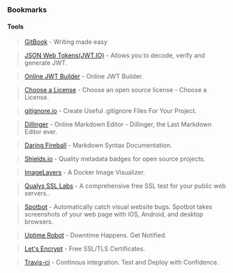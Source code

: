 ### Bookmarks

#### Tools

> [GitBook](https://www.gitbook.com/) - Writing made easy

> [JSON Web Tokens(JWT.IO)](jwt.io/) - Allows you to decode, verify and generate JWT.

> [Online JWT Builder](http://jwtbuilder.jamiekurtz.com/) - Online JWT Builder.

> [Choose a License](http://choosealicense.com/) - Choose an open source license - Choose a License.

> [gitignore.io](https://www.gitignore.io/) - Create Useful .gitignore Files For Your Project.

> [Dillinger](http://dillinger.io/) - Online Markdown Editor - Dillinger, the Last Markdown Editor ever.

> [Daring Fireball](http://daringfireball.net/projects/markdown/syntax/) - Markdown Syntax Documentation.

> [Shields.io](http://shields.io/) - Quality metadata badges for open source projects.

> [ImageLayers](https://imagelayers.io/) - A Docker Image Visualizer.

> [Qualys SSL Labs](https://www.ssllabs.com/ssltest/) - A comprehensive free SSL test for your public web servers..

> [Spotbot](https://spotbot.qa/) - Automatically catch visual website bugs. Spotbot takes screenshots of your web page with iOS, Android, and desktop browsers.

> [Uptime Robot](http://uptimerobot.com/) - Downtime Happens. Get Notified.

> [Let's Encrypt](https://letsencrypt.org/) - Free SSL/TLS Certificates.

> [Travis-ci](https://travis-ci.org/) - Continous integration. Test and Deploy with Confidence.
